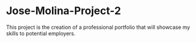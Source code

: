 # Jose-Molina-Project-2

This project is the creation of a professional portfolio that will showcase my skills to potential employers.
